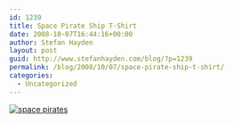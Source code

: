 ```yaml
---
id: 1239
title: Space Pirate Ship T-Shirt
date: 2008-10-07T16:44:16+00:00
author: Stefan Hayden
layout: post
guid: http://www.stefanhayden.com/blog/?p=1239
permalink: /blog/2008/10/07/space-pirate-ship-t-shirt/
categories:
  - Uncategorized
---
```

<a href="http://www.designbyhumans.com/shop/detail/3271"><img src="http://www.designbyhumans.com/designs/feature/16243.jpg" alt="space pirates" /></a>